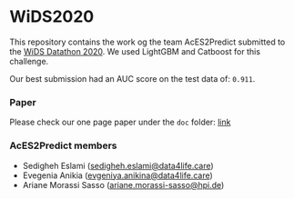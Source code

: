 # WiDS2020
This repository contains the work og the team AcES2Predict submitted to the [WiDS Datathon 2020](https://www.kaggle.com/c/widsdatathon2020). 
We used LightGBM and Catboost for this challenge.

Our best submission had an AUC score on the test data of: `0.911`.

### Paper
Please check our one page paper under the `doc` folder: [link](https://github.com/arianesasso/WiDS2020/blob/master/doc/WIDS_2020.pdf)

### AcES2Predict members
* Sedigheh Eslami (sedigheh.eslami@data4life.care)
* Evegenia Anikia (evgeniya.anikina@data4life.care)
* Ariane Morassi Sasso (ariane.morassi-sasso@hpi.de)
